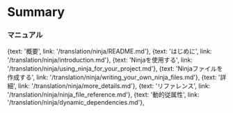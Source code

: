 # Summary

### マニュアル

{text: '概要', link: '/translation/ninja/README.md'},
{text: 'はじめに', link: '/translation/ninja/introduction.md'},
{text: 'Ninjaを使用する', link: '/translation/ninja/using_ninja_for_your_project.md'},
{text: 'Ninjaファイルを作成する', link: '/translation/ninja/writing_your_own_ninja_files.md'},
{text: '詳細', link: '/translation/ninja/more_details.md'},
{text: 'リファレンス', link: '/translation/ninja/ninja_file_reference.md'},
{text: '動的従属性', link: '/translation/ninja/dynamic_dependencies.md'},
